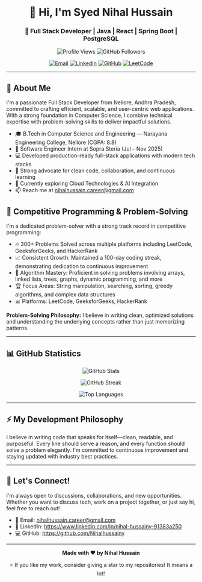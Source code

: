 <h1 align="center">👋 Hi, I'm Syed Nihal Hussain</h1>

<h3 align="center">🚀 Full Stack Developer | Java | React | Spring Boot | PostgreSQL</h3>

<p align="center">
  <img alt="Profile Views" src="https://komarev.com/ghpvc/?username=Nihalhussainy&color=blue" />
  <img alt="GitHub Followers" src="https://img.shields.io/github/followers/Nihalhussainy?style=social" />
</p>

<p align="center">
  <a href="mailto:nihalhussain.career@gmail.com"><img src="https://img.shields.io/badge/Email-ff5050?style=for-the-badge&logo=gmail&logoColor=white" alt="Email"></a>
  <a href="https://www.linkedin.com/in/nihal-hussainy-91383a250"><img src="https://img.shields.io/badge/LinkedIn-0077B5?style=for-the-badge&logo=linkedin&logoColor=white" alt="LinkedIn"></a>
  <a href="https://github.com/Nihalhussainy"><img src="https://img.shields.io/badge/GitHub-000?style=for-the-badge&logo=github&logoColor=white" alt="GitHub"></a>
  <a href="https://www.leetcode.com/"><img src="https://img.shields.io/badge/LeetCode-FFA116?style=for-the-badge&logo=leetcode&logoColor=black" alt="LeetCode"></a>
</p>

---

## 🧠 About Me

I'm a passionate Full Stack Developer from Nellore, Andhra Pradesh, committed to crafting efficient, scalable, and user-centric web applications. With a strong foundation in Computer Science, I combine technical expertise with problem-solving skills to deliver impactful solutions.

- 🎓 B.Tech in Computer Science and Engineering — Narayana Engineering College, Nellore (CGPA: 8.8)
- 💼 Software Engineer Intern at Sopra Steria (Jul – Nov 2025)
- 💻 Developed production-ready full-stack applications with modern tech stacks
- 🤝 Strong advocate for clean code, collaboration, and continuous learning
- 🎯 Currently exploring Cloud Technologies & AI Integration
- 📫 Reach me at nihalhussain.career@gmail.com


## 🧩 Competitive Programming & Problem-Solving

I'm a dedicated problem-solver with a strong track record in competitive programming:

- 🔥 300+ Problems Solved across multiple platforms including LeetCode, GeeksforGeeks, and HackerRank
- 📈 Consistent Growth: Maintained a 100-day coding streak, demonstrating dedication to continuous improvement
- 🎯 Algorithm Mastery: Proficient in solving problems involving arrays, linked lists, trees, graphs, dynamic programming, and more
- 🏆 Focus Areas: String manipulation, searching, sorting, greedy algorithms, and complex data structures
- 📊 Platforms: LeetCode, GeeksforGeeks, HackerRank

**Problem-Solving Philosophy:** I believe in writing clean, optimized solutions and understanding the underlying concepts rather than just memorizing patterns.

---

## 📊 GitHub Statistics

<p align="center">
  <img src="https://github-readme-stats.vercel.app/api?username=Nihalhussainy&show_icons=true&theme=tokyonight&count_private=true" alt="GitHub Stats" />
</p>

<p align="center">
  <img src="https://github-readme-streak-stats.herokuapp.com?user=Nihalhussainy&theme=tokyonight" alt="GitHub Streak" />
</p>

<p align="center">
  <img src="https://github-readme-stats.vercel.app/api/top-langs/?username=Nihalhussainy&layout=compact&theme=tokyonight&langs_count=8" alt="Top Languages" />
</p>

---

## ⚡ My Development Philosophy

I believe in writing code that speaks for itself—clean, readable, and purposeful. Every line should serve a reason, and every function should solve a problem elegantly. I'm committed to continuous improvement and staying updated with industry best practices.

---

## 🤝 Let's Connect!

I'm always open to discussions, collaborations, and new opportunities. Whether you want to discuss tech, work on a project together, or just say hi, feel free to reach out!

- 📧 Email: nihalhussain.career@gmail.com
- 💼 LinkedIn: https://www.linkedin.com/in/nihal-hussainy-91383a250
- 💻 GitHub: https://github.com/Nihalhussainy

---

<p align="center">
  <strong>Made with ❤️ by Nihal Hussain</strong>
</p>

<p align="center">
  ⭐️ If you like my work, consider giving a star to my repositories! It means a lot!
</p>
